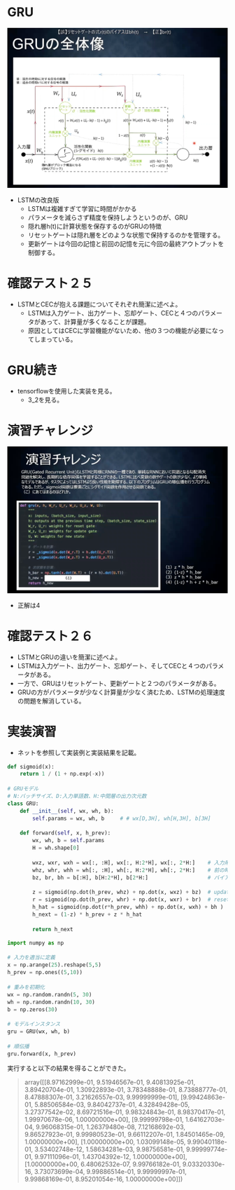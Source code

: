 <script type="text/x-mathjax-config">MathJax.Hub.Config({tex2jax:{inlineMath:[['\$','\$'],['\\(','\\)']],processEscapes:true},CommonHTML: {matchFontHeight:false}});</script>
<script type="text/javascript" async src="https://cdnjs.cloudflare.com/ajax/libs/mathjax/2.7.1/MathJax.js?config=TeX-MML-AM_CHTML"></script>

# GRU
![kakunin](imgs/GRU.png)
- LSTMの改良版
  - LSTMは複雑すぎて学習に時間がかかる
  - パラメータを減らさず精度を保持しようというのが、GRU
  - 隠れ層h(t)に計算状態を保存するのがGRUの特徴
  - リセットゲートは隠れ層をどのような状態で保持するのかを管理する。
  - 更新ゲートは今回の記憶と前回の記憶を元に今回の最終アウトプットを制御する。

# 確認テスト２５
- LSTMとCECが抱える課題についてそれぞれ簡潔に述べよ。
  - LSTMは入力ゲート、出力ゲート、忘却ゲート、CECと４つのパラメータがあって、計算量が多くなることが課題。
  - 原因としてはCECに学習機能がないため、他の３つの機能が必要になってしまっている。

# GRU続き
- tensorflowを使用した実装を見る。
  - 3_2を見る。

# 演習チャレンジ
![kakunin](imgs/EnshuChallange06.png)
- 正解は4

# 確認テスト２６
- LSTMとGRUの違いを簡潔に述べよ。
- LSTMは入力ゲート、出力ゲート、忘却ゲート、そしてCECと４つのパラメータがある。
- 一方で、GRUはリセットゲート、更新ゲートと２つのパラメータがある。
- GRUの方がパラメータが少なく計算量が少なく済むため、LSTMの処理速度の問題を解消している。

# 実装演習
- ネットを参照して実装例と実装結果を記載。

```python
def sigmoid(x):
    return 1 / (1 + np.exp(-x))

# GRUモデル
# N:バッチサイズ、D:入力単語数、H:中間層の出力次元数
class GRU:
    def __init__(self, wx, wh, b):
        self.params = wx, wh, b     # # wx[D,3H], wh[H,3H], b[3H]
        
    def forward(self, x, h_prev):
        wx, wh, b = self.params
        H = wh.shape[0]

        wxz, wxr, wxh = wx[:, :H], wx[:, H:2*H], wx[:, 2*H:]    # 入力用重み
        whz, whr, whh = wh[:, :H], wh[:, H:2*H], wh[:, 2*H:]    # 前の時刻出力用重み
        bz, br, bh = b[:H], b[H:2*H], b[2*H:]                   # バイアス

        z = sigmoid(np.dot(h_prev, whz) + np.dot(x, wxz) + bz)  # updateゲート
        r = sigmoid(np.dot(h_prev, whr) + np.dot(x, wxr) + br)  # resetゲート
        h_hat = sigmoid(np.dot(r*h_prev, whh) + np.dot(x, wxh) + bh )
        h_next = (1-z) * h_prev + z * h_hat

        return h_next

```

```python
import numpy as np

# 入力を適当に定義
x = np.arange(25).reshape(5,5)
h_prev = np.ones((5,10))

# 重みを初期化
wx = np.random.randn(5, 30)
wh = np.random.randn(10, 30)
b = np.zeros(30)

# モデルインスタンス
gru = GRU(wx, wh, b)

# 順伝播
gru.forward(x, h_prev)
```

実行すると以下の結果を得ることができた。
> array([[8.97162999e-01, 9.51946567e-01, 9.40813925e-01, 3.89420704e-01,
>         1.30922893e-01, 3.78348888e-01, 8.73888777e-01, 8.47888307e-01,
>         3.21626557e-03, 9.99999999e-01],
>        [9.99424863e-01, 5.88506584e-03, 9.84042737e-01, 4.32849428e-05,
>         3.27377542e-02, 8.69721516e-01, 9.98324843e-01, 8.98370417e-01,
>         1.99970678e-06, 1.00000000e+00],
>        [9.99999798e-01, 1.64162703e-04, 9.96068315e-01, 1.26379480e-08,
>         7.12168692e-03, 9.86527923e-01, 9.99980523e-01, 9.66112207e-01,
>         1.84501465e-09, 1.00000000e+00],
>        [1.00000000e+00, 1.03099148e-05, 9.99040118e-01, 3.53402748e-12,
>         1.58634281e-03, 9.98756581e-01, 9.99999774e-01, 9.97111096e-01,
>         1.43704392e-12, 1.00000000e+00],
>        [1.00000000e+00, 6.48062532e-07, 9.99766182e-01, 9.03320330e-16,
>         3.73073699e-04, 9.99886514e-01, 9.99999997e-01, 9.99868169e-01,
>         8.95201054e-16, 1.00000000e+00]])
